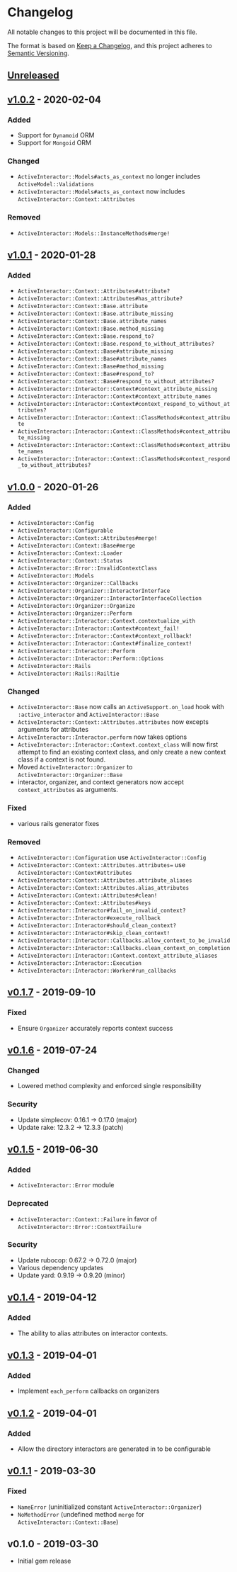 # Changelog

All notable changes to this project will be documented in this file.

The format is based on [Keep a Changelog],
and this project adheres to [Semantic Versioning].

## [Unreleased]

## [v1.0.2] - 2020-02-04

### Added

- Support for `Dynamoid` ORM
- Support for `Mongoid` ORM

### Changed

- `ActiveInteractor::Models#acts_as_context` no longer includes `ActiveModel::Validations`
- `ActiveInteractor::Models#acts_as_context` now includes `ActiveInteractor::Context::Attributes`

### Removed

- `ActiveInteractor::Models::InstanceMethods#merge!`

## [v1.0.1] - 2020-01-28

### Added

- `ActiveInteractor::Context::Attributes#attribute?`
- `ActiveInteractor::Context::Attributes#has_attribute?`
- `ActiveInteractor::Context::Base.attribute`
- `ActiveInteractor::Context::Base.attribute_missing`
- `ActiveInteractor::Context::Base.attribute_names`
- `ActiveInteractor::Context::Base.method_missing`
- `ActiveInteractor::Context::Base.respond_to?`
- `ActiveInteractor::Context::Base.respond_to_without_attributes?`
- `ActiveInteractor::Context::Base#attribute_missing`
- `ActiveInteractor::Context::Base#attribute_names`
- `ActiveInteractor::Context::Base#method_missing`
- `ActiveInteractor::Context::Base#respond_to?`
- `ActiveInteractor::Context::Base#respond_to_without_attributes?`
- `ActiveInteractor::Interactor::Context#context_attribute_missing`
- `ActiveInteractor::Interactor::Context#context_attribute_names`
- `ActiveInteractor::Interactor::Context#context_respond_to_without_attributes?`
- `ActiveInteractor::Interactor::Context::ClassMethods#context_attribute`
- `ActiveInteractor::Interactor::Context::ClassMethods#context_attribute_missing`
- `ActiveInteractor::Interactor::Context::ClassMethods#context_attribute_names`
- `ActiveInteractor::Interactor::Context::ClassMethods#context_respond_to_without_attributes?`

## [v1.0.0] - 2020-01-26

### Added

- `ActiveInteractor::Config`
- `ActiveInteractor::Configurable`
- `ActiveInteractor::Context::Attributes#merge!`
- `ActiveInteractor::Context::Base#merge`
- `ActiveInteractor::Context::Loader`
- `ActiveInteractor::Context::Status`
- `ActiveInteractor::Error::InvalidContextClass`
- `ActiveInteractor::Models`
- `ActiveInteractor::Organizer::Callbacks`
- `ActiveInteractor::Organizer::InteractorInterface`
- `ActiveInteractor::Organizer::InteractorInterfaceCollection`
- `ActiveInteractor::Organizer::Organize`
- `ActiveInteractor::Organizer::Perform`
- `ActiveInteractor::Interactor::Context.contextualize_with`
- `ActiveInteractor::Interactor::Context#context_fail!`
- `ActiveInteractor::Interactor::Context#context_rollback!`
- `ActiveInteractor::Interactor::Context#finalize_context!`
- `ActiveInteractor::Interactor::Perform`
- `ActiveInteractor::Interactor::Perform::Options`
- `ActiveInteractor::Rails`
- `ActiveInteractor::Rails::Railtie`

### Changed

- `ActiveInteractor::Base` now calls an `ActiveSupport.on_load` hook with `:active_interactor` and
  `ActiveInteractor::Base`
- `ActiveInteractor::Context::Attributes.attributes` now excepts arguments for attributes
- `ActiveInteractor::Interactor.perform` now takes options
- `ActiveInteractor::Interactor::Context.context_class` will now first attempt to find an
  existing context class, and only create a new context class if a context is not found.
- Moved `ActiveInteractor::Organizer` to `ActiveInteractor::Organizer::Base`
- interactor, organizer, and context generators now accept `context_attributes`
  as arguments.

### Fixed

- various rails generator fixes

### Removed

- `ActiveInteractor::Configuration` use `ActiveInteractor::Config`
- `ActiveInteractor::Context::Attributes.attributes=` use `ActiveInteractor::Context#attributes`
- `ActiveInteractor::Context::Attributes.attribute_aliases`
- `ActiveInteractor::Context::Attributes.alias_attributes`
- `ActiveInteractor::Context::Attributes#clean!`
- `ActiveInteractor::Context::Attributes#keys`
- `ActiveInteractor::Interactor#fail_on_invalid_context?`
- `ActiveInteractor::Interactor#execute_rollback`
- `ActiveInteractor::Interactor#should_clean_context?`
- `ActiveInteractor::Interactor#skip_clean_context!`
- `ActiveInteractor::Interactor::Callbacks.allow_context_to_be_invalid`
- `ActiveInteractor::Interactor::Callbacks.clean_context_on_completion`
- `ActiveInteractor::Interactor::Context.context_attribute_aliases`
- `ActiveInteractor::Interactor::Execution`
- `ActiveInteractor::Interactor::Worker#run_callbacks`

## [v0.1.7] - 2019-09-10

### Fixed

- Ensure `Organizer` accurately reports context success

## [v0.1.6] - 2019-07-24

### Changed

- Lowered method complexity and enforced single responsibility

### Security

- Update simplecov: 0.16.1 → 0.17.0 (major)
- Update rake: 12.3.2 → 12.3.3 (patch)

## [v0.1.5] - 2019-06-30

### Added

- `ActiveInteractor::Error` module

### Deprecated

- `ActiveInteractor::Context::Failure` in favor of `ActiveInteractor::Error::ContextFailure`

### Security

- Update rubocop: 0.67.2 → 0.72.0 (major)
- Various dependency updates
- Update yard: 0.9.19 → 0.9.20 (minor)

## [v0.1.4] - 2019-04-12

### Added

- The ability to alias attributes on interactor contexts.

## [v0.1.3] - 2019-04-01

### Added

- Implement `each_perform` callbacks on organizers

## [v0.1.2] - 2019-04-01

### Added

- Allow the directory interactors are generated in to be configurable

## [v0.1.1] - 2019-03-30

### Fixed

- `NameError` (uninitialized constant `ActiveInteractor::Organizer`)
- `NoMethodError` (undefined method `merge` for `ActiveInteractor::Context::Base`)

## v0.1.0 - 2019-03-30

- Initial gem release

[Keep a Changelog]: https://keepachangelog.com/en/1.0.0/
[Semantic Versioning]: https://semver.org/spec/v2.0.0.html

<!-- versions -->

[Unreleased]: https://github.com/aaronmallen/activeinteractor/compare/v1.0.2...HEAD
[v1.0.2]: https://github.com/aaronmallen/activeinteractor/compare/v1.0.1...v1.0.2
[v1.0.1]: https://github.com/aaronmallen/activeinteractor/compare/v1.0.0...v1.0.1
[v1.0.0]: https://github.com/aaronmallen/activeinteractor/compare/v0.1.7...v1.0.0
[v0.1.7]: https://github.com/aaronmallen/activeinteractor/compare/v0.1.6...v0.1.7
[v0.1.6]: https://github.com/aaronmallen/activeinteractor/compare/v0.1.5...v0.1.6
[v0.1.5]: https://github.com/aaronmallen/activeinteractor/compare/v0.1.4...v0.1.5
[v0.1.4]: https://github.com/aaronmallen/activeinteractor/compare/v0.1.3...v0.1.4
[v0.1.3]: https://github.com/aaronmallen/activeinteractor/compare/v0.1.2...v0.1.3
[v0.1.2]: https://github.com/aaronmallen/activeinteractor/compare/v0.1.1...v0.1.2
[v0.1.1]: https://github.com/aaronmallen/activeinteractor/compare/v0.1.0...v0.1.1
